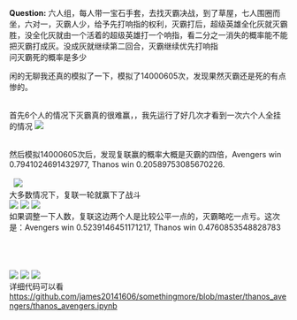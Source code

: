 **Question:**
六人组，每人带一宝石手套，去找灭霸决战，到了草屋，七人围圈而坐，六对一，灭霸人少，给予先打响指的权利，灭霸打后，超级英雄全化灰就灭霸胜，没全化灰就由一个活着的超级英雄打一个响指，看二分之一消失的概率能不能把灭霸打成灰。没成灰就继续第二回合，灭霸继续优先打响指 </br>
问灭霸死的概率是多少

闲的无聊我还真的模拟了一下，模拟了14000605次，发现果然灭霸还是死的有点惨的。<div><br><div>首先6个人的情况下灭霸真的很难赢，，我先运行了好几次才看到一次六个人全挂的情况
<img src="http://i1.fuimg.com/640680/3b2cdf44a76a1306.png">

</div><div><br></div><div>然后模拟14000605次后，发现复联赢的概率大概是灭霸的四倍，<span style="background-color: rgb(255, 255, 255); white-space: pre-wrap;">Avengers win 0.7941024691432977, Thanos win 0.20589753085670226.</span></div><div><br></div><div>&nbsp;

<img src="http://i1.fuimg.com/640680/dde2b9b1bcf50f5d.png">

</div><div>大多数情况下，复联一轮就赢下了战斗</div><div><img src="http://i1.fuimg.com/640680/c9a0d02645f5b42f.png">

<img src="http://i1.fuimg.com/640680/7feafa2c7fab67c7.png">

<img src="http://i1.fuimg.com/640680/0531612c32691cbd.png">

<div>如果调整一下人数，复联这边两个人是比较公平一点的，灭霸略吃一点亏。这次是：<span style="background-color: rgb(255, 255, 255); white-space: pre-wrap;">Avengers win 0.5239146451171217, Thanos win 0.4760853548828783</span></div><div><span style="background-color: rgb(255, 255, 255); white-space: pre-wrap;"><br></span></div><div><span style="background-color: rgb(255, 255, 255); white-space: pre-wrap;"><br></span></div><div><br></div><div><br>

<img src="http://i1.fuimg.com/640680/e87c8520242fa59e.png">

<img src='http://i1.fuimg.com/640680/1ab397e40d01b2f8.png'>

<img src='http://i1.fuimg.com/640680/6faceeaeb3ca5af2.png'>

</div><div>详细代码可以看<a href="https://github.com/james20141606/somethingmore/blob/master/thanos_avengers/thanos_avengers.ipynb">https://github.com/james20141606/somethingmore/blob/master/thanos_avengers/thanos_avengers.ipynb</a></div></div></div><div id="gtx-trans" style="position: absolute; left: -27px; top: 2937px;"><div class="gtx-trans-icon"></div></div>

